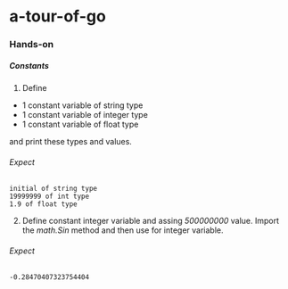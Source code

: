 # a-tour-of-go

### Hands-on

##### Constants

1. Define

- 1 constant variable of string type
- 1 constant variable of integer type
- 1 constant variable of float type

and print these types and values.

###### Expect

```
initial of string type
19999999 of int type
1.9 of float type
```

2. Define constant integer variable and assing _500000000_ value. Import the _math.Sin_ method and then use for integer
   variable.

###### Expect

```
-0.28470407323754404
```
